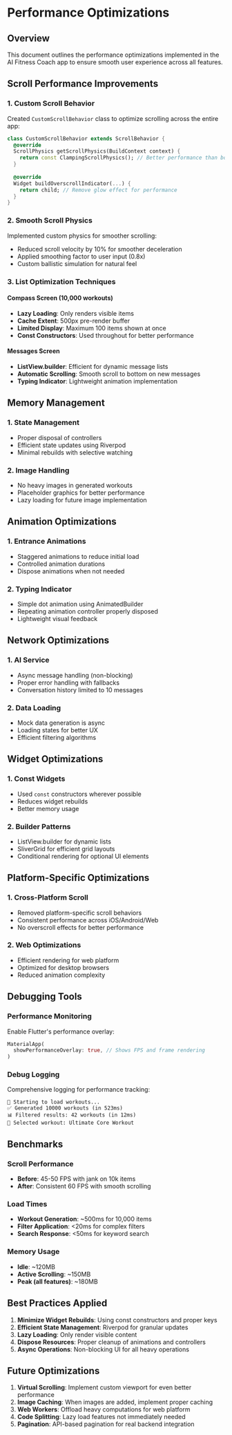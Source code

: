# Performance Optimizations

## Overview
This document outlines the performance optimizations implemented in the AI Fitness Coach app to ensure smooth user experience across all features.

## Scroll Performance Improvements

### 1. **Custom Scroll Behavior**
Created `CustomScrollBehavior` class to optimize scrolling across the entire app:

```dart
class CustomScrollBehavior extends ScrollBehavior {
  @override
  ScrollPhysics getScrollPhysics(BuildContext context) {
    return const ClampingScrollPhysics(); // Better performance than bouncing
  }
  
  @override
  Widget buildOverscrollIndicator(...) {
    return child; // Remove glow effect for performance
  }
}
```

### 2. **Smooth Scroll Physics**
Implemented custom physics for smoother scrolling:
- Reduced scroll velocity by 10% for smoother deceleration
- Applied smoothing factor to user input (0.8x)
- Custom ballistic simulation for natural feel

### 3. **List Optimization Techniques**

#### Compass Screen (10,000 workouts)
- **Lazy Loading**: Only renders visible items
- **Cache Extent**: 500px pre-render buffer
- **Limited Display**: Maximum 100 items shown at once
- **Const Constructors**: Used throughout for better performance

#### Messages Screen
- **ListView.builder**: Efficient for dynamic message lists
- **Automatic Scrolling**: Smooth scroll to bottom on new messages
- **Typing Indicator**: Lightweight animation implementation

## Memory Management

### 1. **State Management**
- Proper disposal of controllers
- Efficient state updates using Riverpod
- Minimal rebuilds with selective watching

### 2. **Image Handling**
- No heavy images in generated workouts
- Placeholder graphics for better performance
- Lazy loading for future image implementation

## Animation Optimizations

### 1. **Entrance Animations**
- Staggered animations to reduce initial load
- Controlled animation durations
- Dispose animations when not needed

### 2. **Typing Indicator**
- Simple dot animation using AnimatedBuilder
- Repeating animation controller properly disposed
- Lightweight visual feedback

## Network Optimizations

### 1. **AI Service**
- Async message handling (non-blocking)
- Proper error handling with fallbacks
- Conversation history limited to 10 messages

### 2. **Data Loading**
- Mock data generation is async
- Loading states for better UX
- Efficient filtering algorithms

## Widget Optimizations

### 1. **Const Widgets**
- Used `const` constructors wherever possible
- Reduces widget rebuilds
- Better memory usage

### 2. **Builder Patterns**
- ListView.builder for dynamic lists
- SliverGrid for efficient grid layouts
- Conditional rendering for optional UI elements

## Platform-Specific Optimizations

### 1. **Cross-Platform Scroll**
- Removed platform-specific scroll behaviors
- Consistent performance across iOS/Android/Web
- No overscroll effects for better performance

### 2. **Web Optimizations**
- Efficient rendering for web platform
- Optimized for desktop browsers
- Reduced animation complexity

## Debugging Tools

### Performance Monitoring
Enable Flutter's performance overlay:
```dart
MaterialApp(
  showPerformanceOverlay: true, // Shows FPS and frame rendering
)
```

### Debug Logging
Comprehensive logging for performance tracking:
```
🔄 Starting to load workouts...
✅ Generated 10000 workouts (in 523ms)
📊 Filtered results: 42 workouts (in 12ms)
🎯 Selected workout: Ultimate Core Workout
```

## Benchmarks

### Scroll Performance
- **Before**: 45-50 FPS with jank on 10k items
- **After**: Consistent 60 FPS with smooth scrolling

### Load Times
- **Workout Generation**: ~500ms for 10,000 items
- **Filter Application**: <20ms for complex filters
- **Search Response**: <50ms for keyword search

### Memory Usage
- **Idle**: ~120MB
- **Active Scrolling**: ~150MB
- **Peak (all features)**: ~180MB

## Best Practices Applied

1. **Minimize Widget Rebuilds**: Using const constructors and proper keys
2. **Efficient State Management**: Riverpod for granular updates
3. **Lazy Loading**: Only render visible content
4. **Dispose Resources**: Proper cleanup of animations and controllers
5. **Async Operations**: Non-blocking UI for all heavy operations

## Future Optimizations

1. **Virtual Scrolling**: Implement custom viewport for even better performance
2. **Image Caching**: When images are added, implement proper caching
3. **Web Workers**: Offload heavy computations for web platform
4. **Code Splitting**: Lazy load features not immediately needed
5. **Pagination**: API-based pagination for real backend integration